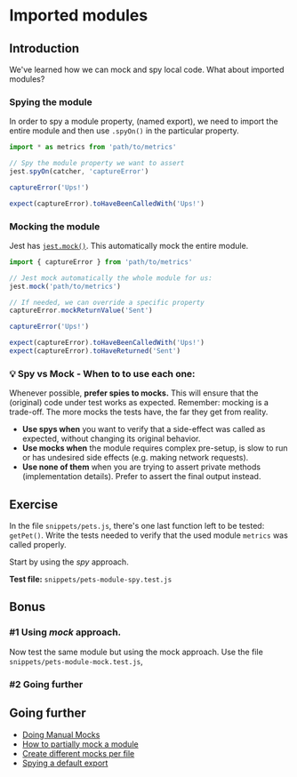 # Imported modules

## Introduction

We've learned how we can mock and spy local code. What about imported modules?

### Spying the module

In order to spy a module property, (named export), we need to import the entire module and then use `.spyOn()` in the particular property.

```js
import * as metrics from 'path/to/metrics'

// Spy the module property we want to assert
jest.spyOn(catcher, 'captureError')

captureError('Ups!')

expect(captureError).toHaveBeenCalledWith('Ups!')
```

### Mocking the module

Jest has [`jest.mock()`](https://jestjs.io/docs/en/mock-functions#mocking-modules). This automatically mock the entire module.

```js
import { captureError } from 'path/to/metrics'

// Jest mock automatically the whole module for us:
jest.mock('path/to/metrics')

// If needed, we can override a specific property
captureError.mockReturnValue('Sent')

captureError('Ups!')

expect(captureError).toHaveBeenCalledWith('Ups!')
expect(captureError).toHaveReturned('Sent')
```

### 💡 Spy vs Mock - When to to use each one:

Whenever possible, **prefer spies to mocks.** This will ensure that the (original) code under test works as expected. Remember: mocking is a trade-off. The more mocks the tests have, the far they get from reality. <!-- lol so deep -->

- **Use spys when** you want to verify that a side-effect was called as expected, without changing its original behavior.
- **Use mocks when** the module requires complex pre-setup, is slow to run or has undesired side effects (e.g. making network requests).
- **Use none of them** when you are trying to assert private methods (implementation details). Prefer to assert the final output instead.

## Exercise

In the file `snippets/pets.js`,
there's one last function left to be tested: `getPet()`. Write the tests needed to verify that the used module `metrics` was called properly.

Start by using the _spy_ approach.

**Test file:** `snippets/pets-module-spy.test.js`

## Bonus

### #1 Using _mock_ approach.

Now test the same module but using the mock approach. Use the file `snippets/pets-module-mock.test.js`,

### #2 Going further

## Going further

- [Doing Manual Mocks](https://jestjs.io/docs/en/manual-mocks)
- [How to partially mock a module](https://jestjs.io/docs/en/jest-object#jestrequireactualmodulename)
- [Create different mocks per file](https://jestjs.io/docs/en/jest-object#jestdomockmodulename-factory-options)
- [Spying a default export](https://stackoverflow.com/questions/32891606/how-to-spy-on-a-default-exported-function)
